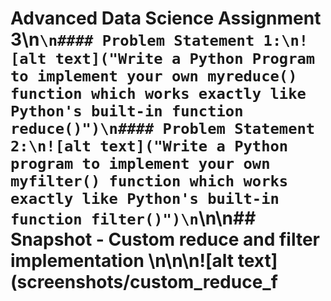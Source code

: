 # Advanced Data Science Assignment 3\n```\n#### Problem Statement​ ​1:\n![alt text]("Write a Python Program to implement your own myreduce() function which works exactly like Python's built-in function reduce()")\n#### Problem Statement​ ​2:\n![alt text]("Write a Python program to implement your own myfilter() function which works exactly like Python's built-in function filter()")\n```\n\n## Snapshot - Custom reduce and filter implementation \n\n\n![alt text](screenshots/custom_reduce_f